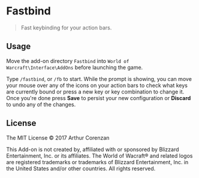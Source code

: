 # Fastbind

> Fast keybinding for your action bars.

## Usage

Move the add-on directory `Fastbind` into `World of Warcraft\Interface\AddOns` before launching the game.

Type `/fastbind`, or `/fb` to start. While the prompt is showing, you can move your mouse over any of the icons on your action bars to check what keys are currently bound or press a new key or key combination to change it. Once you're done press **Save** to persist your new configuration or **Discard** to undo any of the changes.

## License

The MIT License © 2017 Arthur Corenzan

This Add-on is not created by, affiliated with or sponsored by Blizzard Entertainment, Inc. or its affiliates. The World of Wacraft® and related logos are registered trademarks or trademarks of Blizzard Entertainment, Inc. in the United States and/or other countries. All rights reserved.
